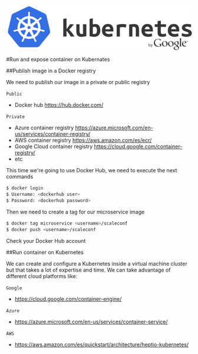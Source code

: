 ![scaleconf-deploying-microservices](kubernetes.png)


#Run and expose container on Kubernates

##Publish image in a Docker registry

We need to publish our image in a private or public registry

`Public`
* Docker hub https://hub.docker.com/

`Private`
* Azure container registry https://azure.microsoft.com/en-us/services/container-registry/
* AWS container registry https://aws.amazon.com/es/ecr/
* Google Cloud container registry https://cloud.google.com/container-registry/
* etc 

This time we're going to use Docker Hub, we need to execute the next commands

```sh
$ docker login
$ Username: <dockerhub user>
$ Password: <dockerhub password>
```

Then we need to create a tag for our microservice image

```sh
$ docker tag microservice <username>/scaleconf
$ docker push <username>/scaleconf
```
Check your Docker Hub account 


##Run container on Kubernetes

We can create and configure a Kubernetes inside a virtual machine cluster but that takes a lot of expertise and time. We can take advantage of different cloud platforms like:  

`Google`
* https://cloud.google.com/container-engine/ 

`Azure`
* https://azure.microsoft.com/en-us/services/container-service/

`AWS`
* https://aws.amazon.com/es/quickstart/architecture/heptio-kubernetes/


